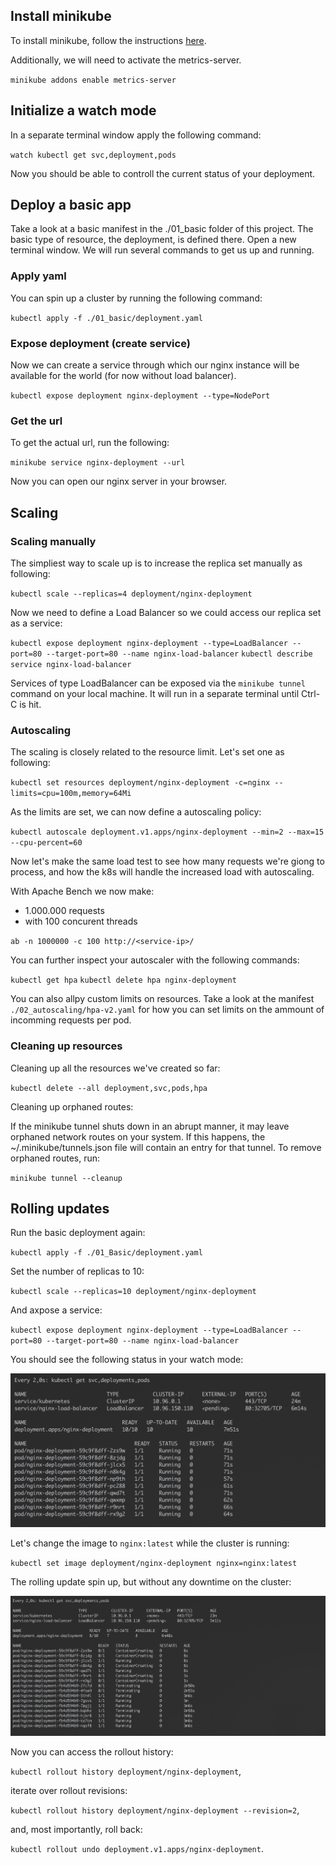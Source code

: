 ## Install minikube

To install minikube, follow the instructions [here](https://kubernetes.io/docs/tasks/tools/install-minikube/).

Additionally, we will need to activate the metrics-server.

`minikube addons enable metrics-server`

## Initialize a watch mode

In a separate terminal window apply the following command:

`watch kubectl get svc,deployment,pods`

Now you should be able to controll the current status of your deployment.

## Deploy a basic app

Take a look at a basic manifest in the ./01_basic folder of this project. The basic type of resource, the deployment, 
is defined there. Open a new terminal window. We will run several commands to get us up and running.  

### Apply yaml

You can spin up a cluster by running the following command:

`kubectl apply -f ./01_basic/deployment.yaml`

### Expose deployment (create service)

Now we can create a service through which our nginx instance will be available for the world 
(for now without load balancer).

`kubectl expose deployment nginx-deployment --type=NodePort`

### Get the url

To get the actual url, run the following:

`minikube service nginx-deployment --url`

Now you can open our nginx server in your browser.

## Scaling

### Scaling manually

The simpliest way to scale up is to increase the replica set manually as following:

`kubectl scale --replicas=4 deployment/nginx-deployment`

Now we need to define a Load Balancer so we could access our replica set as a service:

`kubectl expose deployment nginx-deployment --type=LoadBalancer --port=80 --target-port=80 --name nginx-load-balancer`
`kubectl describe service nginx-load-balancer`

Services of type LoadBalancer can be exposed via the `minikube tunnel` command on your local machine.
It will run in a separate terminal until Ctrl-C is hit.

### Autoscaling

The scaling is closely related to the resource limit. Let's set one as following:

`kubectl set resources deployment/nginx-deployment -c=nginx --limits=cpu=100m,memory=64Mi`

As the limits are set, we can now define a autoscaling policy:

`kubectl autoscale deployment.v1.apps/nginx-deployment --min=2 --max=15 --cpu-percent=60`

Now let's make the same load test to see how many requests we're giong to process, 
and how the k8s will handle the increased load with autoscaling.

With Apache Bench we now make:
* 1.000.000 requests
* with 100 concurent threads

`ab -n 1000000 -c 100 http://<service-ip>/`

You can further inspect your autoscaler with the following commands:

`kubectl get hpa`
`kubectl delete hpa nginx-deployment`

You can also allpy custom limits on resources. Take a look at the manifest `./02_autoscaling/hpa-v2.yaml` for how
you can set limits on the ammount of incomming requests per pod. 

### Cleaning up resources

Cleaning up all the resources we've created so far:

`kubectl delete --all deployment,svc,pods,hpa`

Cleaning up orphaned routes:

If the minikube tunnel shuts down in an abrupt manner, it may leave orphaned network 
routes on your system. If this happens, the ~/.minikube/tunnels.json file will 
contain an entry for that tunnel. To remove orphaned routes, run:

`minikube tunnel --cleanup`

## Rolling updates

Run the basic deployment again: 

`kubectl apply -f ./01_Basic/deployment.yaml`

Set the number of replicas to 10:

`kubectl scale --replicas=10 deployment/nginx-deployment`

And axpose a service:

`kubectl expose deployment nginx-deployment --type=LoadBalancer --port=80 --target-port=80 --name nginx-load-balancer`

You should see the following status in your watch mode:

![img](images/10_repl.png)

Let's change the image to `nginx:latest` while the cluster is running:

`kubectl set image deployment/nginx-deployment nginx=nginx:latest`

The rolling update spin up, but without any downtime on the cluster:

![img](images/rolling_update.png)

Now you can access the rollout history:

`kubectl rollout history deployment/nginx-deployment`,

iterate over rollout revisions:

`kubectl rollout history deployment/nginx-deployment --revision=2`,

and, most importantly, roll back:

`kubectl rollout undo deployment.v1.apps/nginx-deployment`.
